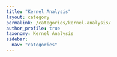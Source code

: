 ```yaml
---
title: "Kernel Analysis"
layout: category
permalink: /categories/kernel-analysis/
author_profile: true
taxonomy: Kernel Analysis
sidebar:
  nav: "categories"
---
```


